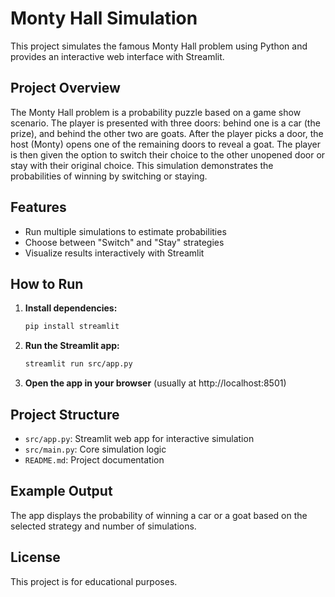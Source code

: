 # Monty Hall Simulation

This project simulates the famous Monty Hall problem using Python and provides an interactive web interface with Streamlit.

## Project Overview

The Monty Hall problem is a probability puzzle based on a game show scenario. The player is presented with three doors: behind one is a car (the prize), and behind the other two are goats. After the player picks a door, the host (Monty) opens one of the remaining doors to reveal a goat. The player is then given the option to switch their choice to the other unopened door or stay with their original choice. This simulation demonstrates the probabilities of winning by switching or staying.

## Features
- Run multiple simulations to estimate probabilities
- Choose between "Switch" and "Stay" strategies
- Visualize results interactively with Streamlit

## How to Run

1. **Install dependencies:**
   ```bash
   pip install streamlit
   ```
2. **Run the Streamlit app:**
   ```bash
   streamlit run src/app.py
   ```
3. **Open the app in your browser** (usually at http://localhost:8501)

## Project Structure
- `src/app.py`: Streamlit web app for interactive simulation
- `src/main.py`: Core simulation logic
- `README.md`: Project documentation

## Example Output
The app displays the probability of winning a car or a goat based on the selected strategy and number of simulations.

## License
This project is for educational purposes.

